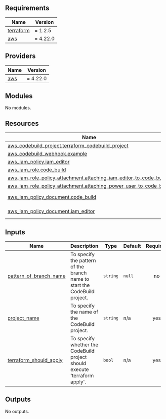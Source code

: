 <!-- BEGIN_TF_DOCS -->
## Requirements

| Name | Version |
|------|---------|
| <a name="requirement_terraform"></a> [terraform](#requirement\_terraform) | = 1.2.5 |
| <a name="requirement_aws"></a> [aws](#requirement\_aws) | = 4.22.0 |

## Providers

| Name | Version |
|------|---------|
| <a name="provider_aws"></a> [aws](#provider\_aws) | = 4.22.0 |

## Modules

No modules.

## Resources

| Name | Type |
|------|------|
| [aws_codebuild_project.terraform_codebuild_project](https://registry.terraform.io/providers/hashicorp/aws/4.22.0/docs/resources/codebuild_project) | resource |
| [aws_codebuild_webhook.example](https://registry.terraform.io/providers/hashicorp/aws/4.22.0/docs/resources/codebuild_webhook) | resource |
| [aws_iam_policy.iam_editor](https://registry.terraform.io/providers/hashicorp/aws/4.22.0/docs/resources/iam_policy) | resource |
| [aws_iam_role.code_build](https://registry.terraform.io/providers/hashicorp/aws/4.22.0/docs/resources/iam_role) | resource |
| [aws_iam_role_policy_attachment.attaching_iam_editor_to_code_build](https://registry.terraform.io/providers/hashicorp/aws/4.22.0/docs/resources/iam_role_policy_attachment) | resource |
| [aws_iam_role_policy_attachment.attaching_power_user_to_code_build](https://registry.terraform.io/providers/hashicorp/aws/4.22.0/docs/resources/iam_role_policy_attachment) | resource |
| [aws_iam_policy_document.code_build](https://registry.terraform.io/providers/hashicorp/aws/4.22.0/docs/data-sources/iam_policy_document) | data source |
| [aws_iam_policy_document.iam_editor](https://registry.terraform.io/providers/hashicorp/aws/4.22.0/docs/data-sources/iam_policy_document) | data source |

## Inputs

| Name | Description | Type | Default | Required |
|------|-------------|------|---------|:--------:|
| <a name="input_pattern_of_branch_name"></a> [pattern\_of\_branch\_name](#input\_pattern\_of\_branch\_name) | To specify the pattern of the branch name to start the CodeBuild project. | `string` | `null` | no |
| <a name="input_project_name"></a> [project\_name](#input\_project\_name) | To specify the name of the CodeBuild project. | `string` | n/a | yes |
| <a name="input_terraform_should_apply"></a> [terraform\_should\_apply](#input\_terraform\_should\_apply) | To specify whether the CodeBuild project should execute 'terraform apply'. | `bool` | n/a | yes |

## Outputs

No outputs.
<!-- END_TF_DOCS -->